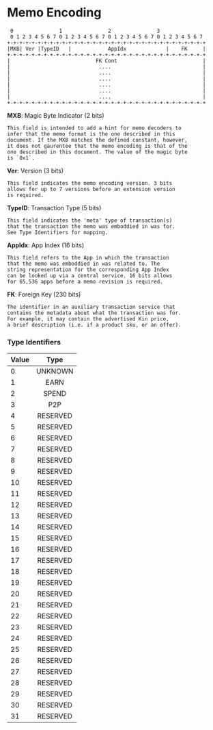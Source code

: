# Memo Encoding


```
 0               1               2               3
 0 1 2 3 4 5 6 7 0 1 2 3 4 5 6 7 0 1 2 3 4 5 6 7 0 1 2 3 4 5 6 7
+-+-+-+-+-+-+-+-+-+-+-+-+-+-+-+-+-+-+-+-+-+-+-+-+-+-+-+-+-+-+-+-+
|MXB| Ver |TypeID   |            AppIdx             |    FK     |
+-+-+-+-+-+-+-+-+-+-+-+-+-+-+-+-+-+-+-+-+-+-+-+-+-+-+-+-+-+-+-+-+
|                            FK Cont                            |
|                             ....                              |
|                             ....                              |
|                             ....                              |
|                             ....                              |
|                             ....                              |
|                             ....                              |
+-+-+-+-+-+-+-+-+-+-+-+-+-+-+-+-+-+-+-+-+-+-+-+-+-+-+-+-+-+-+-+-+
```

**MXB**: Magic Byte Indicator (2 bits)

    This field is intended to add a hint for memo decoders to
    infer that the memo format is the one described in this
    document. If the MXB matches the defined constant, however,
    it does not gaurentee that the memo encoding is that of the
    one described in this document. The value of the magic byte
    is `0x1`.

**Ver**: Version (3 bits)

    This field indicates the memo encoding version. 3 bits
    allows for up to 7 versions before an extension version
    is required.

**TypeID**: Transaction Type (5 bits)

    This field indicates the 'meta' type of transaction(s)
    that the transaction the memo was emboddied in was for.
    See Type Identifiers for mapping.

**AppIdx**: App Index (16 bits)

    This field refers to the App in which the transaction
    that the memo was emboddied in was related to. The
    string representation for the corresponding App Index
    can be looked up via a central service. 16 bits allows
    for 65,536 apps before a memo revision is required.

**FK**: Foreign Key (230 bits)

    The identifier in an auxiliary transaction service that
    contains the metadata about what the transaction was for.
    For example, it may contain the advertised Kin price,
    a brief description (i.e. if a product sku, or an offer).

### Type Identifiers

| Value  | Type     |
| -----  |:--------:|
| 0      | UNKNOWN  |
| 1      | EARN     |
| 2      | SPEND    |
| 3      | P2P      |
| 4      | RESERVED |
| 5      | RESERVED |
| 6      | RESERVED |
| 7      | RESERVED |
| 8      | RESERVED |
| 9      | RESERVED |
| 10     | RESERVED |
| 11     | RESERVED |
| 12     | RESERVED |
| 13     | RESERVED |
| 14     | RESERVED |
| 15     | RESERVED |
| 16     | RESERVED |
| 17     | RESERVED |
| 18     | RESERVED |
| 19     | RESERVED |
| 20     | RESERVED |
| 21     | RESERVED |
| 22     | RESERVED |
| 23     | RESERVED |
| 24     | RESERVED |
| 25     | RESERVED |
| 26     | RESERVED |
| 27     | RESERVED |
| 28     | RESERVED |
| 29     | RESERVED |
| 30     | RESERVED |
| 31     | RESERVED |
